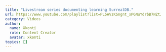 ```yaml
---
title: "Livestream series documenting learning SurrealDB."
url: https://www.youtube.com/playlist?list=PL5AVzKSngnt_xPGNuYdrbB7NZtJbQ046a
category: Videos
author:
  name: Xkonti
  role: Content Creator
  avatar: xkonti
topics: []
---
```


